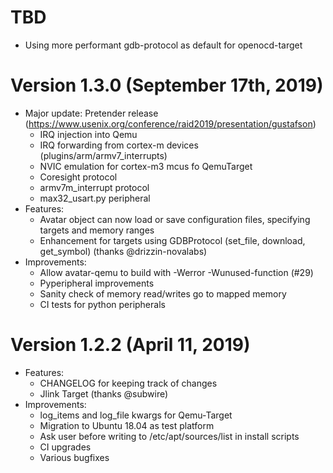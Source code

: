 # TBD

* Using more performant gdb-protocol as default for openocd-target

# Version 1.3.0 (September 17th, 2019)
* Major update: Pretender release (https://www.usenix.org/conference/raid2019/presentation/gustafson)
    * IRQ injection into Qemu
    * IRQ forwarding from cortex-m devices (plugins/arm/armv7_interrupts)
    * NVIC emulation for cortex-m3 mcus fo QemuTarget
    * Coresight protocol
    * armv7m_interrupt protocol
    * max32_usart.py peripheral
* Features:
    * Avatar object can now load or save configuration files, specifying
      targets and memory ranges
    * Enhancement for targets using GDBProtocol (set_file, download, get_symbol)
      (thanks @drizzin-novalabs)
* Improvements:
    * Allow avatar-qemu to build with -Werror -Wunused-function (#29)
    * Pyperipheral improvements
    * Sanity check of memory read/writes go to mapped memory
    * CI tests for python peripherals

# Version 1.2.2 (April 11, 2019)
* Features:
    * CHANGELOG for keeping track of changes
    * Jlink Target (thanks @subwire)
* Improvements:
    * log_items and log_file kwargs for Qemu-Target
    * Migration to Ubuntu 18.04 as test platform
    * Ask user before writing to /etc/apt/sources/list in install scripts
    * CI upgrades
    * Various bugfixes
